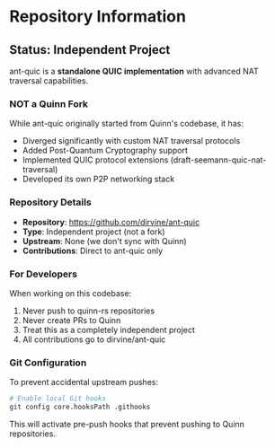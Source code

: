 # Repository Information

## Status: Independent Project

ant-quic is a **standalone QUIC implementation** with advanced NAT traversal capabilities.

### NOT a Quinn Fork

While ant-quic originally started from Quinn's codebase, it has:
- Diverged significantly with custom NAT traversal protocols
- Added Post-Quantum Cryptography support
- Implemented QUIC protocol extensions (draft-seemann-quic-nat-traversal)
- Developed its own P2P networking stack

### Repository Details

- **Repository**: https://github.com/dirvine/ant-quic
- **Type**: Independent project (not a fork)
- **Upstream**: None (we don't sync with Quinn)
- **Contributions**: Direct to ant-quic only

### For Developers

When working on this codebase:
1. Never push to quinn-rs repositories
2. Never create PRs to Quinn
3. Treat this as a completely independent project
4. All contributions go to dirvine/ant-quic

### Git Configuration

To prevent accidental upstream pushes:
```bash
# Enable local Git hooks
git config core.hooksPath .githooks
```

This will activate pre-push hooks that prevent pushing to Quinn repositories.